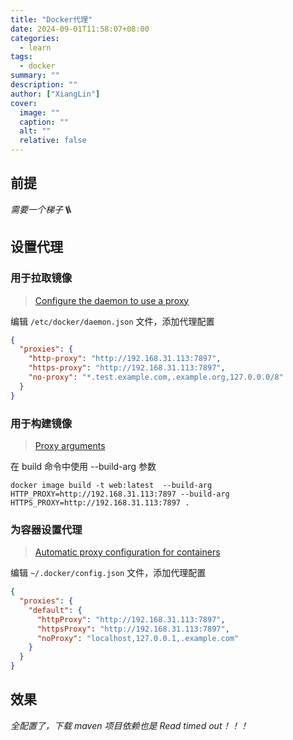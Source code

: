 ```yaml
---
title: "Docker代理"
date: 2024-09-01T11:58:07+08:00
categories:
  - learn
tags:
  - docker
summary: ""
description: ""
author: ["XiangLin"]
cover:
  image: ""
  caption: ""
  alt: ""
  relative: false
---
```


## 前提

*需要一个梯子🪜*

## 设置代理

### 用于拉取镜像

> [Configure the daemon to use a proxy](https://docs.docker.com/engine/daemon/proxy/)

编辑 `/etc/docker/daemon.json` 文件，添加代理配置

```json
{
  "proxies": {
    "http-proxy": "http://192.168.31.113:7897",
    "https-proxy": "http://192.168.31.113:7897",
    "no-proxy": "*.test.example.com,.example.org,127.0.0.0/8"
  }
}
```

### 用于构建镜像

> [Proxy arguments](https://docs.docker.com/build/building/variables/#proxy-arguments)
 
在 build 命令中使用 --build-arg 参数

```shell
docker image build -t web:latest  --build-arg HTTP_PROXY=http://192.168.31.113:7897 --build-arg HTTPS_PROXY=http://192.168.31.113:7897 .
```

### 为容器设置代理

> [Automatic proxy configuration for containers](https://docs.docker.com/reference/cli/docker/#automatic-proxy-configuration-for-containers)

编辑 `~/.docker/config.json` 文件，添加代理配置

```json
{
  "proxies": {
    "default": {
      "httpProxy": "http://192.168.31.113:7897",
      "httpsProxy": "http://192.168.31.113:7897",
      "noProxy": "localhost,127.0.0.1,.example.com"
    }
  }
}
```

## 效果

*全配置了，下载 maven 项目依赖也是 Read timed out！！！*